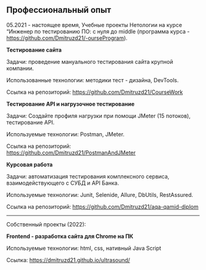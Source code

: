 ## **Профессиональный опыт**

05.2021 - настоящее время, Учебные проекты Нетологии на курсе “Инженер по тестированию ПО: с нуля до middle (программа курса - https://github.com/Dmitruzd21/-ourseProgram).

**Тестирование сайта**

Задачи: проведение мануального тестирования сайта крупной компании.

Использованные технологии: методики тест - дизайна, DevTools.

Ссылка на репозиторий: https://github.com/Dmitruzd21/CourseWork

**Тестирование API и нагрузочное тестирование**

Задачи: Создайте профиля нагрузки при помощи JMeter (15 потоков), тестирование API.

Используемые технологии: Postman, JMeter.

Ссылка на репозиторий: https://github.com/Dmitruzd21/PostmanAndJMeter

**Курсовая работа**

Задачи: автоматизация тестирования комплексного сервиса, взаимодействующего с СУБД и API Банка.

Используемые технологии: Junit, Selenide, Allure, DbUtils, RestAssured.

Ссылка на репозиторий: https://github.com/Dmitruzd21/aqa-qamid-diplom

---

Собственный проекты (2022):

**Frontend - разработка сайта для Chrome на ПК**

Используемые технологии: html, css, нативный Java Script

Ссылка: https://dmitruzd21.github.io/ultrasound/
